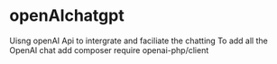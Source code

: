 # openAIchatgpt
Uisng openAI Api to intergrate and faciliate the chatting
To add all the OpenAI chat add composer require openai-php/client
